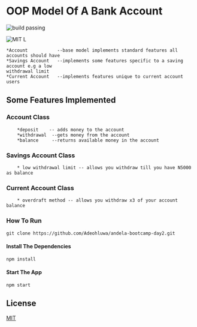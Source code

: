 # OOP Model Of A Bank Account
![build passing](https://travis-ci.org/Adeohluwa/andela-bootcamp-day2.svg?branch=master)

![MIT L](https://img.shields.io/github/license/mashape/apistatus.svg)
    
    *Account           --base model implements standard features all accounts should have 
    *Savings Account   --implements some features specific to a saving account e.g a low
    withdrawal limit
    *Current Account   --implements features unique to current account users


## Some Features Implemented

  ###  Account Class
        *deposit    -- adds money to the account  
        *withdrawal  --gets money from the account
        *balance     --returns available money in the account

  ###  Savings Account Class
        * low withdrawal limit -- allows you withdraw till you have N5000 as balance
    
  ###  Current Account Class 
        * overdraft method -- allows you withdraw x3 of your account balance

### How To Run

 ``` git clone https://github.com/Adeohluwa/andela-bootcamp-day2.git ```

#### Install The Dependencies

``` npm install ```

#### Start The App

  ``` npm start ```

## License

[MIT](LICENSE.txt)
